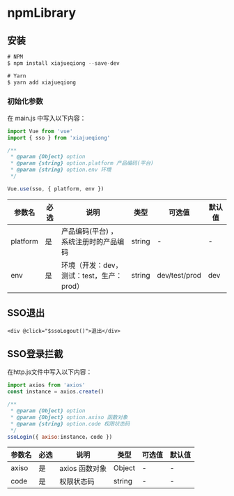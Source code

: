 # npmLibrary

## 安装

```js
# NPM
$ npm install xiajueqiong --save-dev

# Yarn
$ yarn add xiajueqiong
```

### 初始化参数

在 main.js 中写入以下内容：

```js
import Vue from 'vue'
import { sso } from 'xiajueqiong'

/**
 * @param {Object} option
 * @param {string} option.platform 产品编码(平台)
 * @param {string} option.env 环境
 */

Vue.use(sso, { platform, env })
```

| 参数名   | 必选 | 说明                                      | 类型   | 可选值        | 默认值 |
| -------- | ---- | ----------------------------------------- | ------ | ------------- | ------ |
| platform | 是   | 产品编码(平台) ，系统注册时的产品编码     | string | -             | -      |
| env      | 是   | 环境（开发：dev，测试：test，生产：prod） | string | dev/test/prod | dev    |

## SSO退出

```vue
<div @click="$ssoLogout()">退出</div>
```

## SSO登录拦截

在http.js文件中写入以下内容：

```js
import axios from 'axios'
const instance = axios.create()

/**
 * @param {Object} option
 * @param {Object} option.axiso 函数对象
 * @param {string} option.code 权限状态码
 */
ssoLogin({ axiso:instance，code })
```

| 参数名 | 必选 | 说明           | 类型   | 可选值 | 默认值 |
| ------ | ---- | -------------- | ------ | ------ | ------ |
| axiso  | 是   | axios 函数对象 | Object | -      | -      |
| code   | 是   | 权限状态码     | string | -      | -      |
